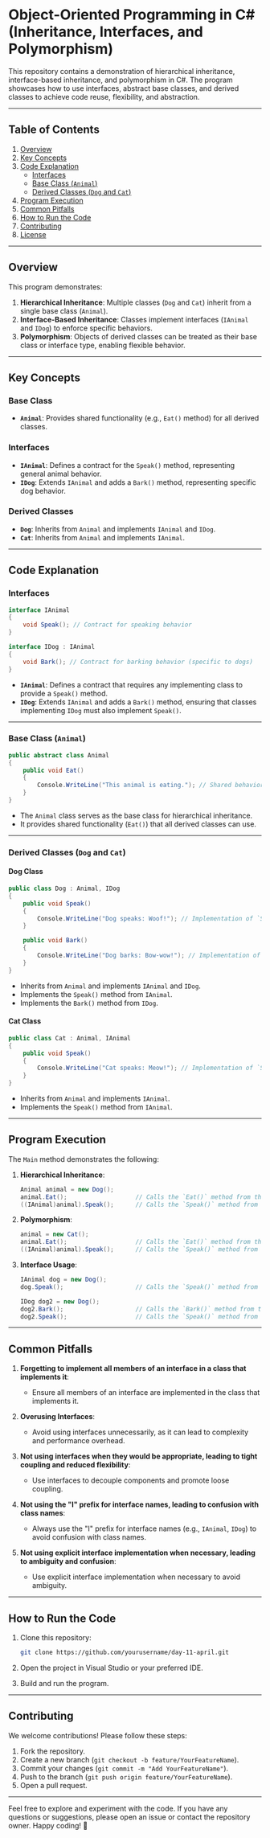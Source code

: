 # Object-Oriented Programming in C# (Inheritance, Interfaces, and Polymorphism)

This repository contains a demonstration of hierarchical inheritance, interface-based inheritance, and polymorphism in C#. The program showcases how to use interfaces, abstract base classes, and derived classes to achieve code reuse, flexibility, and abstraction.

---

## Table of Contents

1. [Overview](#overview)
2. [Key Concepts](#key-concepts)
3. [Code Explanation](#code-explanation)
   - [Interfaces](#interfaces)
   - [Base Class (`Animal`)](#base-class-animal)
   - [Derived Classes (`Dog` and `Cat`)](#derived-classes-dog-and-cat)
4. [Program Execution](#program-execution)
5. [Common Pitfalls](#common-pitfalls)
6. [How to Run the Code](#how-to-run-the-code)
7. [Contributing](#contributing)
8. [License](#license)

---

## Overview

This program demonstrates:
1. **Hierarchical Inheritance**: Multiple classes (`Dog` and `Cat`) inherit from a single base class (`Animal`).
2. **Interface-Based Inheritance**: Classes implement interfaces (`IAnimal` and `IDog`) to enforce specific behaviors.
3. **Polymorphism**: Objects of derived classes can be treated as their base class or interface type, enabling flexible behavior.

---

## Key Concepts

### Base Class
- **`Animal`**: Provides shared functionality (e.g., `Eat()` method) for all derived classes.

### Interfaces
- **`IAnimal`**: Defines a contract for the `Speak()` method, representing general animal behavior.
- **`IDog`**: Extends `IAnimal` and adds a `Bark()` method, representing specific dog behavior.

### Derived Classes
- **`Dog`**: Inherits from `Animal` and implements `IAnimal` and `IDog`.
- **`Cat`**: Inherits from `Animal` and implements `IAnimal`.

---

## Code Explanation

### Interfaces

```csharp
interface IAnimal
{
    void Speak(); // Contract for speaking behavior
}

interface IDog : IAnimal
{
    void Bark(); // Contract for barking behavior (specific to dogs)
}
```

- **`IAnimal`**: Defines a contract that requires any implementing class to provide a `Speak()` method.
- **`IDog`**: Extends `IAnimal` and adds a `Bark()` method, ensuring that classes implementing `IDog` must also implement `Speak()`.

---

### Base Class (`Animal`)

```csharp
public abstract class Animal
{
    public void Eat()
    {
        Console.WriteLine("This animal is eating."); // Shared behavior for all animals
    }
}
```

- The `Animal` class serves as the base class for hierarchical inheritance.
- It provides shared functionality (`Eat()`) that all derived classes can use.

---

### Derived Classes (`Dog` and `Cat`)

#### Dog Class

```csharp
public class Dog : Animal, IDog
{
    public void Speak()
    {
        Console.WriteLine("Dog speaks: Woof!"); // Implementation of `Speak()` from `IAnimal`
    }

    public void Bark()
    {
        Console.WriteLine("Dog barks: Bow-wow!"); // Implementation of `Bark()` from `IDog`
    }
}
```

- Inherits from `Animal` and implements `IAnimal` and `IDog`.
- Implements the `Speak()` method from `IAnimal`.
- Implements the `Bark()` method from `IDog`.

#### Cat Class

```csharp
public class Cat : Animal, IAnimal
{
    public void Speak()
    {
        Console.WriteLine("Cat speaks: Meow!"); // Implementation of `Speak()` from `IAnimal`
    }
}
```

- Inherits from `Animal` and implements `IAnimal`.
- Implements the `Speak()` method from `IAnimal`.

---

## Program Execution

The `Main` method demonstrates the following:

1. **Hierarchical Inheritance**:
   ```csharp
   Animal animal = new Dog();
   animal.Eat();                   // Calls the `Eat()` method from the base class `Animal`
   ((IAnimal)animal).Speak();      // Calls the `Speak()` method from the `IAnimal` interface
   ```

2. **Polymorphism**:
   ```csharp
   animal = new Cat();
   animal.Eat();                   // Calls the `Eat()` method from the base class `Animal`
   ((IAnimal)animal).Speak();      // Calls the `Speak()` method from the `IAnimal` interface
   ```

3. **Interface Usage**:
   ```csharp
   IAnimal dog = new Dog();
   dog.Speak();                    // Calls the `Speak()` method from the `IAnimal` interface

   IDog dog2 = new Dog();
   dog2.Bark();                    // Calls the `Bark()` method from the `IDog` interface
   dog2.Speak();                   // Calls the `Speak()` method from the `IAnimal` interface (inherited by `IDog`)
   ```

---

## Common Pitfalls

1. **Forgetting to implement all members of an interface in a class that implements it**:
   - Ensure all members of an interface are implemented in the class that implements it.

2. **Overusing Interfaces**:
   - Avoid using interfaces unnecessarily, as it can lead to complexity and performance overhead.

3. **Not using interfaces when they would be appropriate, leading to tight coupling and reduced flexibility**:
   - Use interfaces to decouple components and promote loose coupling.

4. **Not using the "I" prefix for interface names, leading to confusion with class names**:
   - Always use the "I" prefix for interface names (e.g., `IAnimal`, `IDog`) to avoid confusion with class names.

5. **Not using explicit interface implementation when necessary, leading to ambiguity and confusion**:
   - Use explicit interface implementation when necessary to avoid ambiguity.

---

## How to Run the Code

1. Clone this repository:
   ```bash
   git clone https://github.com/yourusername/day-11-april.git
   ```

2. Open the project in Visual Studio or your preferred IDE.

3. Build and run the program.

---

## Contributing

We welcome contributions! Please follow these steps:
1. Fork the repository.
2. Create a new branch (`git checkout -b feature/YourFeatureName`).
3. Commit your changes (`git commit -m "Add YourFeatureName"`).
4. Push to the branch (`git push origin feature/YourFeatureName`).
5. Open a pull request.

---

Feel free to explore and experiment with the code. If you have any questions or suggestions, please open an issue or contact the repository owner. 
Happy coding! 🚀
